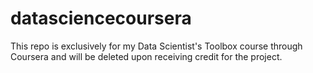 # datasciencecoursera
This repo is exclusively for my Data Scientist's Toolbox course through Coursera and will be deleted upon receiving credit for the project. 
